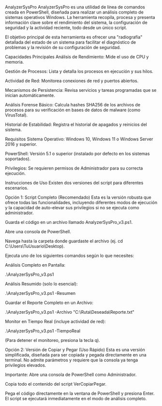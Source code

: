 AnalyzerSysPro
AnalyzerSysPro es una utilidad de línea de comandos creada en PowerShell, diseñada para realizar un análisis completo de sistemas operativos Windows. La herramienta recopila, procesa y presenta información clave sobre el rendimiento del sistema, la configuración de seguridad y la actividad reciente, todo desde un único script.

El objetivo principal de esta herramienta es ofrecer una "radiografía" detallada del estado de un sistema para facilitar el diagnóstico de problemas y la revisión de su configuración de seguridad.

Capacidades Principales
Análisis de Rendimiento: Mide el uso de CPU y memoria.

Gestión de Procesos: Lista y detalla los procesos en ejecución y sus hilos.

Actividad de Red: Monitorea conexiones de red y puertos abiertos.

Mecanismos de Persistencia: Revisa servicios y tareas programadas que se inician automáticamente.

Análisis Forense Básico: Calcula hashes SHA256 de los archivos de procesos para su verificación en bases de datos de malware (como VirusTotal).

Historial de Estabilidad: Registra el historial de apagados y reinicios del sistema.

Requisitos
Sistema Operativo: Windows 10, Windows 11 o Windows Server 2016 y superior.

PowerShell: Versión 5.1 o superior (instalado por defecto en los sistemas soportados).

Privilegios: Se requieren permisos de Administrador para su correcta ejecución.

Instrucciones de Uso
Existen dos versiones del script para diferentes escenarios.

Opción 1: Script Completo (Recomendado)
Esta es la versión robusta que ofrece todas las funcionalidades, incluyendo diferentes modos de ejecución y la capacidad de auto-elevar sus privilegios si no se ejecuta como administrador.

Guarda el código en un archivo llamado AnalyzerSysPro_v3.ps1.

Abre una consola de PowerShell.

Navega hasta la carpeta donde guardaste el archivo (ej. cd C:\Users\TuUsuario\Desktop).

Ejecuta uno de los siguientes comandos según lo que necesites:

Análisis Completo en Pantalla:

.\AnalyzerSysPro_v3.ps1

Análisis Resumido (solo lo esencial):

.\AnalyzerSysPro_v3.ps1 -Resumen

Guardar el Reporte Completo en un Archivo:

.\AnalyzerSysPro_v3.ps1 -Archivo "C:\Ruta\Deseada\Reporte.txt"

Monitor en Tiempo Real (incluye actividad de red):

.\AnalyzerSysPro_v3.ps1 -TiempoReal

(Para detener el monitoreo, presiona la tecla q).

Opción 2: Versión de Copiar y Pegar (Uso Rápido)
Esta es una versión simplificada, diseñada para ser copiada y pegada directamente en una terminal. No admite parámetros y requiere que la consola ya tenga privilegios elevados.

Importante: Abre una consola de PowerShell como Administrador.

Copia todo el contenido del script VerCopiarPegar.

Pega el código directamente en la ventana de PowerShell y presiona Enter. El script se ejecutará inmediatamente en el modo de análisis completo.

